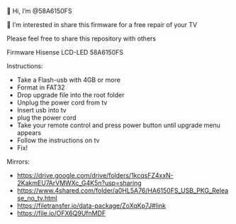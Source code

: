 👋 Hi, I’m @58A6150FS

👀 I’m interested in share this firmware for a free repair of your TV

Please feel free to share this repository with others

Firmware  Hisense LCD-LED 58A6150FS

Instructions:
- Take a Flash-usb with 4GB or more
- Format in FAT32
- Drop upgrade file into the root folder
- Unplug the power cord from tv
- Insert usb into tv
- plug the power cord
- Take your remote control and press power button until upgrade menu appears
- Follow the instructions on tv
- Fix!
  

Mirrors:

- https://drive.google.com/drive/folders/1kcqsFZ4xxN-2KakmEU7ArVMWXc_G4K5n?usp=sharing
- https://www.4shared.com/folder/a0HL5A76/HA6150FS_USB_PKG_Release_no_tv.html
- https://filetransfer.io/data-package/ZoXqKp7J#link
- https://file.io/OFX6Q9UfnMDF

<!---
58A6150FS/58A6150FS is a ✨ special ✨ repository because its `README.md` (this file) appears on your GitHub profile.
You can click the Preview link to take a look at your changes.
--->
